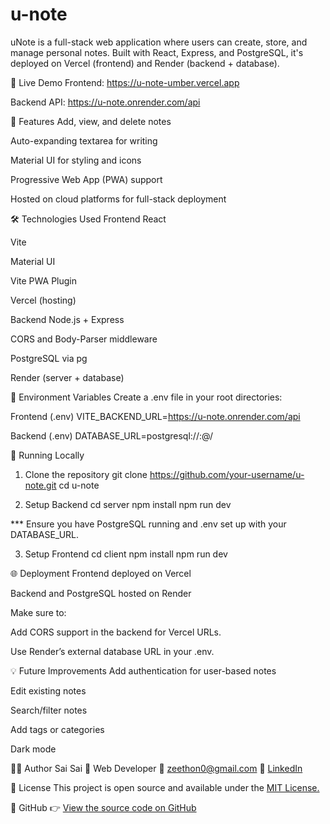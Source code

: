 # u-note

uNote is a full-stack web application where users can create, store, and manage personal notes. Built with React, Express, and PostgreSQL, it's deployed on Vercel (frontend) and Render (backend + database).

🚀 Live Demo
Frontend: https://u-note-umber.vercel.app

Backend API: https://u-note.onrender.com/api

📌 Features
Add, view, and delete notes

Auto-expanding textarea for writing

Material UI for styling and icons

Progressive Web App (PWA) support

Hosted on cloud platforms for full-stack deployment

🛠️ Technologies Used
Frontend
React

Vite

Material UI

Vite PWA Plugin

Vercel (hosting)

Backend
Node.js + Express

CORS and Body-Parser middleware

PostgreSQL via pg

Render (server + database)

🧩 Environment Variables
Create a .env file in your root directories:

Frontend (.env)
VITE_BACKEND_URL=https://u-note.onrender.com/api

Backend (.env)
DATABASE_URL=postgresql://<username>:<password>@<host>/<db-name>

🧪 Running Locally

1. Clone the repository
   git clone https://github.com/your-username/u-note.git
   cd u-note

2. Setup Backend
   cd server
   npm install
   npm run dev

\*\*\* Ensure you have PostgreSQL running and .env set up with your DATABASE_URL.

3. Setup Frontend
   cd client
   npm install
   npm run dev

🌐 Deployment
Frontend deployed on Vercel

Backend and PostgreSQL hosted on Render

Make sure to:

Add CORS support in the backend for Vercel URLs.

Use Render’s external database URL in your .env.

💡 Future Improvements
Add authentication for user-based notes

Edit existing notes

Search/filter notes

Add tags or categories

Dark mode

🙋‍♂️ Author
Sai Sai
💼 Web Developer
📧 zeethon0@gmail.com
🔗 [LinkedIn](https://linkedin.com/in/ssaiwd25)

📄 License
This project is open source and available under the [MIT License.](MIT-LICENSE)

🔗 GitHub
👉 [View the source code on GitHub](https://github.com/zeethonSE/u-note)

